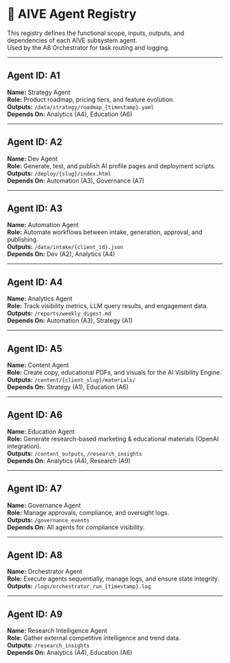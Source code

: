 # 🧠 AIVE Agent Registry

This registry defines the functional scope, inputs, outputs, and dependencies of each AIVE subsystem agent.  
Used by the A8 Orchestrator for task routing and logging.

---

## Agent ID: A1
**Name:** Strategy Agent  
**Role:** Product roadmap, pricing tiers, and feature evolution.  
**Outputs:** `/data/strategy/roadmap_{timestamp}.yaml`  
**Depends On:** Analytics (A4), Education (A6)

---

## Agent ID: A2
**Name:** Dev Agent  
**Role:** Generate, test, and publish AI profile pages and deployment scripts.  
**Outputs:** `/deploy/{slug}/index.html`  
**Depends On:** Automation (A3), Governance (A7)

---

## Agent ID: A3
**Name:** Automation Agent  
**Role:** Automate workflows between intake, generation, approval, and publishing.  
**Outputs:** `/data/intake/{client_id}.json`  
**Depends On:** Dev (A2), Analytics (A4)

---

## Agent ID: A4
**Name:** Analytics Agent  
**Role:** Track visibility metrics, LLM query results, and engagement data.  
**Outputs:** `/reports/weekly_digest.md`  
**Depends On:** Automation (A3), Strategy (A1)

---

## Agent ID: A5
**Name:** Content Agent  
**Role:** Create copy, educational PDFs, and visuals for the AI Visibility Engine.  
**Outputs:** `/content/{client_slug}/materials/`  
**Depends On:** Strategy (A1), Education (A6)

---

## Agent ID: A6
**Name:** Education Agent  
**Role:** Generate research-based marketing & educational materials (OpenAI integration).  
**Outputs:** `/content_outputs`, `/research_insights`  
**Depends On:** Analytics (A4), Research (A9)

---

## Agent ID: A7
**Name:** Governance Agent  
**Role:** Manage approvals, compliance, and oversight logs.  
**Outputs:** `/governance_events`  
**Depends On:** All agents for compliance visibility.

---

## Agent ID: A8
**Name:** Orchestrator Agent  
**Role:** Execute agents sequentially, manage logs, and ensure state integrity.  
**Outputs:** `/logs/orchestrator_run_{timestamp}.log`

---

## Agent ID: A9
**Name:** Research Intelligence Agent  
**Role:** Gather external competitive intelligence and trend data.  
**Outputs:** `/research_insights`  
**Depends On:** Analytics (A4), Education (A6)
